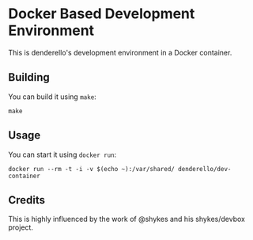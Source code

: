 # Docker Based Development Environment

This is denderello's development environment in a Docker container.

## Building

You can build it using `make`:

    make

## Usage

You can start it using `docker run`:

    docker run --rm -t -i -v $(echo ~):/var/shared/ denderello/dev-container

## Credits

This is highly influenced by the work of @shykes and his shykes/devbox project.
